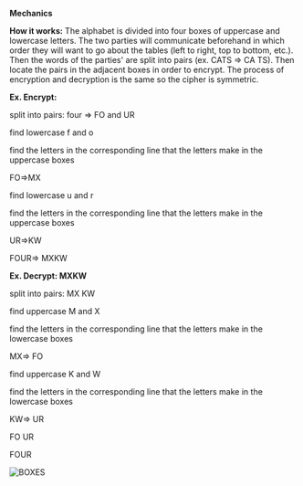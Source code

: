 **Mechanics**


**How it works:** The alphabet is divided into four boxes of uppercase and lowercase letters. The two parties will communicate beforehand in which order they will want to go about the tables (left to right, top to bottom, etc.). Then the words of the parties' are split into pairs (ex. CATS => CA TS). Then locate the pairs in the adjacent boxes in order to encrypt. The process of encryption and decryption is the same so the cipher is symmetric.

**Ex. Encrypt:**

split into pairs: four => FO and UR

find lowercase f and o

find the letters in the corresponding line that the letters make in the uppercase boxes

FO=>MX

find lowercase u and r 

find the letters in the corresponding line that the letters make in the uppercase boxes
 
 UR=>KW
  
  FOUR=> MXKW
  


**Ex. Decrypt: MXKW**

split into pairs: MX KW

find uppercase M and X

find the letters in the corresponding line that the letters make in the lowercase boxes

MX=> FO

find uppercase K and W

find the letters in the corresponding line that the letters make in the lowercase boxes

KW=> UR

FO UR

FOUR

  
![BOXES](https://user-images.githubusercontent.com/94381250/142233868-fcb1a34f-c279-468f-8931-4398201f2f7e.png)
